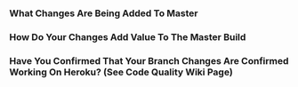 ### What Changes Are Being Added To Master


### How Do Your Changes Add Value To The Master Build


### Have You Confirmed That Your Branch Changes Are Confirmed Working On Heroku? (See Code Quality Wiki Page)